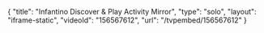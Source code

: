 {
    "title": "Infantino Discover & Play Activity Mirror",
    "type": "solo",
    "layout": "iframe-static",
    "videoId": "156567612",
    "url": "\/tvpembed\/156567612"
}